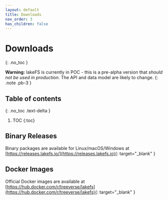```yaml
---
layout: default
title: Downloads
nav_order: 3
has_children: false
---
```


# Downloads
{: .no_toc }

**Warning:** lakeFS is currently in POC - this is a pre-alpha version that *should not be used in production*. The API and data model are likely to change.
{: .note .pb-3 }


## Table of contents
{: .no_toc .text-delta }

1. TOC
{:toc}


## Binary Releases

Binary packages are available for Linux/macOS/Windows at [https://releases.lakefs.io/](https://releases.lakefs.io){: target="_blank" }

## Docker Images

Official Docker images are available at [https://hub.docker.com/r/treeverse/lakefs](https://hub.docker.com/r/treeverse/lakefs){: target="_blank" }
